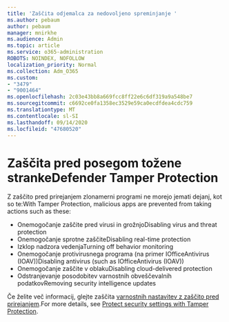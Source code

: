 ```yaml
---
title: 'Zaščita odjemalca za nedovoljeno spreminjanje '
ms.author: pebaum
author: pebaum
manager: mnirkhe
ms.audience: Admin
ms.topic: article
ms.service: o365-administration
ROBOTS: NOINDEX, NOFOLLOW
localization_priority: Normal
ms.collection: Adm_O365
ms.custom:
- "3479"
- "9001464"
ms.openlocfilehash: 2c03e43bb8a669fcc8ff22e6c6df319a9a548be7
ms.sourcegitcommit: c6692ce0fa1358ec3529e59ca0ecdfdea4cdc759
ms.translationtype: MT
ms.contentlocale: sl-SI
ms.lasthandoff: 09/14/2020
ms.locfileid: "47680520"
---
```

# <a name="defender-tamper-protection"></a><span data-ttu-id="e2e18-102">Zaščita pred posegom tožene stranke</span><span class="sxs-lookup"><span data-stu-id="e2e18-102">Defender Tamper Protection</span></span> 

<span data-ttu-id="e2e18-103">Z zaščito pred prirejanjem zlonamerni programi ne morejo jemati dejanj, kot so te:</span><span class="sxs-lookup"><span data-stu-id="e2e18-103">With Tamper Protection, malicious apps are prevented from taking actions such as these:</span></span>

- <span data-ttu-id="e2e18-104">Onemogočanje zaščite pred virusi in grožnjo</span><span class="sxs-lookup"><span data-stu-id="e2e18-104">Disabling virus and threat protection</span></span>
- <span data-ttu-id="e2e18-105">Onemogočanje sprotne zaščite</span><span class="sxs-lookup"><span data-stu-id="e2e18-105">Disabling real-time protection</span></span>
- <span data-ttu-id="e2e18-106">Izklop nadzora vedenja</span><span class="sxs-lookup"><span data-stu-id="e2e18-106">Turning off behavior monitoring</span></span>
- <span data-ttu-id="e2e18-107">Onemogočanje protivirusnega programa (na primer IOfficeAntivirus (IOAV))</span><span class="sxs-lookup"><span data-stu-id="e2e18-107">Disabling antivirus (such as IOfficeAntivirus (IOAV))</span></span>
- <span data-ttu-id="e2e18-108">Onemogočanje zaščite v oblaku</span><span class="sxs-lookup"><span data-stu-id="e2e18-108">Disabling cloud-delivered protection</span></span>
- <span data-ttu-id="e2e18-109">Odstranjevanje posodobitev varnostnih obveščevalnih podatkov</span><span class="sxs-lookup"><span data-stu-id="e2e18-109">Removing security intelligence updates</span></span>

<span data-ttu-id="e2e18-110">Če želite več informacij, glejte zaščita [varnostnih nastavitev z zaščito pred prirejanjem](https://docs.microsoft.com/windows/security/threat-protection/windows-defender-antivirus/prevent-changes-to-security-settings-with-tamper-protection).</span><span class="sxs-lookup"><span data-stu-id="e2e18-110">For more details, see [Protect security settings with Tamper Protection](https://docs.microsoft.com/windows/security/threat-protection/windows-defender-antivirus/prevent-changes-to-security-settings-with-tamper-protection).</span></span>